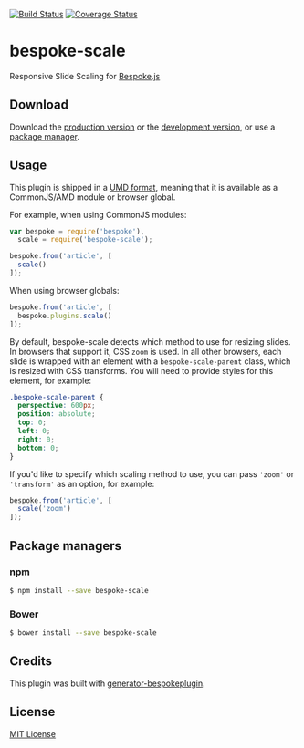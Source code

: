 [![Build Status](https://secure.travis-ci.org/markdalgleish/bespoke-scale.png?branch=master)](https://travis-ci.org/markdalgleish/bespoke-scale) [![Coverage Status](https://coveralls.io/repos/markdalgleish/bespoke-scale/badge.png)](https://coveralls.io/r/markdalgleish/bespoke-scale)

# bespoke-scale

Responsive Slide Scaling for [Bespoke.js](http://markdalgleish.com/projects/bespoke.js)

## Download

Download the [production version][min] or the [development version][max], or use a [package manager](#package-managers).

[min]: https://raw.github.com/markdalgleish/bespoke-scale/master/dist/bespoke-scale.min.js
[max]: https://raw.github.com/markdalgleish/bespoke-scale/master/dist/bespoke-scale.js

## Usage

This plugin is shipped in a [UMD format](https://github.com/umdjs/umd), meaning that it is available as a CommonJS/AMD module or browser global.

For example, when using CommonJS modules:

```js
var bespoke = require('bespoke'),
  scale = require('bespoke-scale');

bespoke.from('article', [
  scale()
]);
```

When using browser globals:

```js
bespoke.from('article', [
  bespoke.plugins.scale()
]);
```

By default, bespoke-scale detects which method to use for resizing slides. In browsers that support it, CSS `zoom` is used. In all other browsers, each slide is wrapped with an element with a `bespoke-scale-parent` class, which is resized with CSS transforms. You will need to provide styles for this element, for example:

```css
.bespoke-scale-parent {
  perspective: 600px;
  position: absolute;
  top: 0;
  left: 0;
  right: 0;
  bottom: 0;
}
```

If you'd like to specify which scaling method to use, you can pass `'zoom'` or `'transform'` as an option, for example:

```js
bespoke.from('article', [
  scale('zoom')
]);
```

## Package managers

### npm

```bash
$ npm install --save bespoke-scale
```

### Bower

```bash
$ bower install --save bespoke-scale
```

## Credits

This plugin was built with [generator-bespokeplugin](https://github.com/markdalgleish/generator-bespokeplugin).

## License

[MIT License](http://en.wikipedia.org/wiki/MIT_License)
